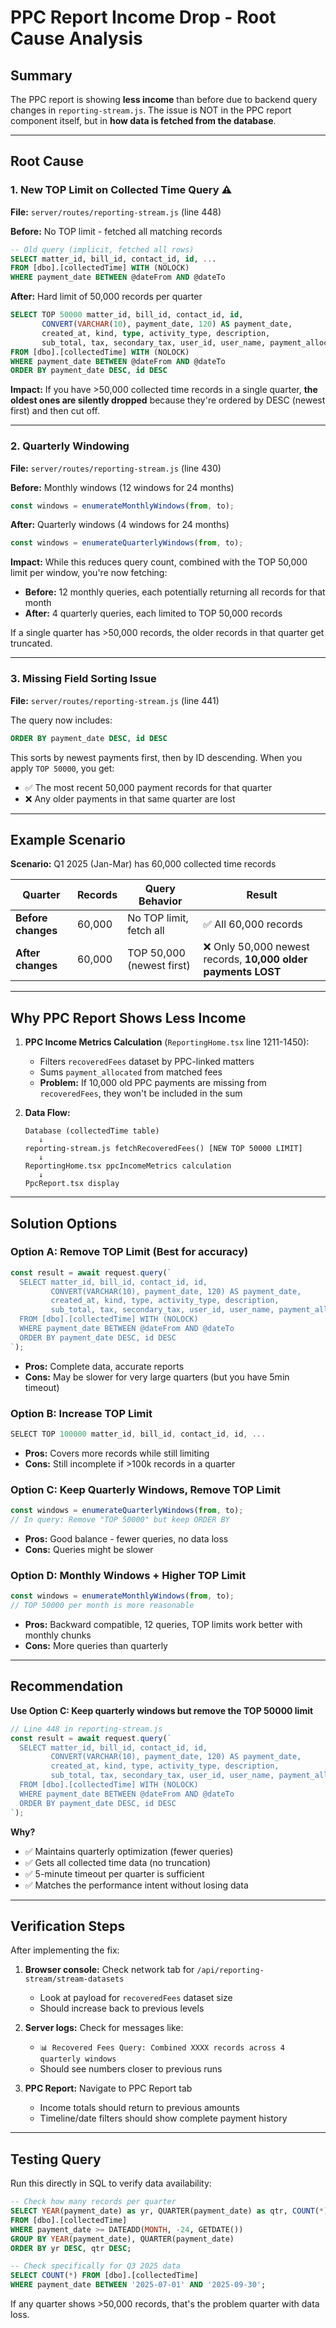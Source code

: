 # PPC Report Income Drop - Root Cause Analysis

## Summary
The PPC report is showing **less income** than before due to backend query changes in `reporting-stream.js`. The issue is NOT in the PPC report component itself, but in **how data is fetched from the database**.

---

## Root Cause

### 1. **New TOP Limit on Collected Time Query** ⚠️
**File:** `server/routes/reporting-stream.js` (line 448)

**Before:** No TOP limit - fetched all matching records
```sql
-- Old query (implicit, fetched all rows)
SELECT matter_id, bill_id, contact_id, id, ...
FROM [dbo].[collectedTime] WITH (NOLOCK)
WHERE payment_date BETWEEN @dateFrom AND @dateTo
```

**After:** Hard limit of 50,000 records per quarter
```sql
SELECT TOP 50000 matter_id, bill_id, contact_id, id, 
       CONVERT(VARCHAR(10), payment_date, 120) AS payment_date,
       created_at, kind, type, activity_type, description, 
       sub_total, tax, secondary_tax, user_id, user_name, payment_allocated
FROM [dbo].[collectedTime] WITH (NOLOCK)
WHERE payment_date BETWEEN @dateFrom AND @dateTo
ORDER BY payment_date DESC, id DESC
```

**Impact:** If you have >50,000 collected time records in a single quarter, **the oldest ones are silently dropped** because they're ordered by DESC (newest first) and then cut off.

---

### 2. **Quarterly Windowing** 
**File:** `server/routes/reporting-stream.js` (line 430)

**Before:** Monthly windows (12 windows for 24 months)
```javascript
const windows = enumerateMonthlyWindows(from, to);
```

**After:** Quarterly windows (4 windows for 24 months)
```javascript
const windows = enumerateQuarterlyWindows(from, to);
```

**Impact:** While this reduces query count, combined with the TOP 50,000 limit per window, you're now fetching:
- **Before:** 12 monthly queries, each potentially returning all records for that month
- **After:** 4 quarterly queries, each limited to TOP 50,000 records

If a single quarter has >50,000 records, the older records in that quarter get truncated.

---

### 3. **Missing Field Sorting Issue**
**File:** `server/routes/reporting-stream.js` (line 441)

The query now includes:
```sql
ORDER BY payment_date DESC, id DESC
```

This sorts by newest payments first, then by ID descending. When you apply `TOP 50000`, you get:
- ✅ The most recent 50,000 payment records for that quarter
- ❌ Any older payments in that same quarter are lost

---

## Example Scenario

**Scenario:** Q1 2025 (Jan-Mar) has 60,000 collected time records

| Quarter | Records | Query Behavior | Result |
|---------|---------|-----------------|--------|
| **Before changes** | 60,000 | No TOP limit, fetch all | ✅ All 60,000 records |
| **After changes** | 60,000 | TOP 50,000 (newest first) | ❌ Only 50,000 newest records, **10,000 older payments LOST** |

---

## Why PPC Report Shows Less Income

1. **PPC Income Metrics Calculation** (`ReportingHome.tsx` line 1211-1450):
   - Filters `recoveredFees` dataset by PPC-linked matters
   - Sums `payment_allocated` from matched fees
   - **Problem:** If 10,000 old PPC payments are missing from `recoveredFees`, they won't be included in the sum

2. **Data Flow:**
   ```
   Database (collectedTime table)
      ↓
   reporting-stream.js fetchRecoveredFees() [NEW TOP 50000 LIMIT]
      ↓
   ReportingHome.tsx ppcIncomeMetrics calculation
      ↓
   PpcReport.tsx display
   ```

---

## Solution Options

### Option A: Remove TOP Limit (Best for accuracy)
```javascript
const result = await request.query(`
  SELECT matter_id, bill_id, contact_id, id, 
         CONVERT(VARCHAR(10), payment_date, 120) AS payment_date,
         created_at, kind, type, activity_type, description, 
         sub_total, tax, secondary_tax, user_id, user_name, payment_allocated
  FROM [dbo].[collectedTime] WITH (NOLOCK)
  WHERE payment_date BETWEEN @dateFrom AND @dateTo
  ORDER BY payment_date DESC, id DESC
`);
```
- **Pros:** Complete data, accurate reports
- **Cons:** May be slower for very large quarters (but you have 5min timeout)

### Option B: Increase TOP Limit
```javascript
SELECT TOP 100000 matter_id, bill_id, contact_id, id, ...
```
- **Pros:** Covers more records while still limiting
- **Cons:** Still incomplete if >100k records in a quarter

### Option C: Keep Quarterly Windows, Remove TOP Limit
```javascript
const windows = enumerateQuarterlyWindows(from, to);
// In query: Remove "TOP 50000" but keep ORDER BY
```
- **Pros:** Good balance - fewer queries, no data loss
- **Cons:** Queries might be slower

### Option D: Monthly Windows + Higher TOP Limit
```javascript
const windows = enumerateMonthlyWindows(from, to);
// TOP 50000 per month is more reasonable
```
- **Pros:** Backward compatible, 12 queries, TOP limits work better with monthly chunks
- **Cons:** More queries than quarterly

---

## Recommendation

**Use Option C: Keep quarterly windows but remove the TOP 50000 limit**

```javascript
// Line 448 in reporting-stream.js
const result = await request.query(`
  SELECT matter_id, bill_id, contact_id, id, 
         CONVERT(VARCHAR(10), payment_date, 120) AS payment_date,
         created_at, kind, type, activity_type, description, 
         sub_total, tax, secondary_tax, user_id, user_name, payment_allocated
  FROM [dbo].[collectedTime] WITH (NOLOCK)
  WHERE payment_date BETWEEN @dateFrom AND @dateTo
  ORDER BY payment_date DESC, id DESC
`);
```

**Why?**
- ✅ Maintains quarterly optimization (fewer queries)
- ✅ Gets all collected time data (no truncation)
- ✅ 5-minute timeout per quarter is sufficient
- ✅ Matches the performance intent without losing data

---

## Verification Steps

After implementing the fix:

1. **Browser console:** Check network tab for `/api/reporting-stream/stream-datasets`
   - Look at payload for `recoveredFees` dataset size
   - Should increase back to previous levels

2. **Server logs:** Check for messages like:
   - `📊 Recovered Fees Query: Combined XXXX records across 4 quarterly windows`
   - Should see numbers closer to previous runs

3. **PPC Report:** Navigate to PPC Report tab
   - Income totals should return to previous amounts
   - Timeline/date filters should show complete payment history

---

## Testing Query

Run this directly in SQL to verify data availability:

```sql
-- Check how many records per quarter
SELECT YEAR(payment_date) as yr, QUARTER(payment_date) as qtr, COUNT(*) as cnt
FROM [dbo].[collectedTime]
WHERE payment_date >= DATEADD(MONTH, -24, GETDATE())
GROUP BY YEAR(payment_date), QUARTER(payment_date)
ORDER BY yr DESC, qtr DESC;

-- Check specifically for Q3 2025 data
SELECT COUNT(*) FROM [dbo].[collectedTime]
WHERE payment_date BETWEEN '2025-07-01' AND '2025-09-30';
```

If any quarter shows >50,000 records, that's the problem quarter with data loss.
